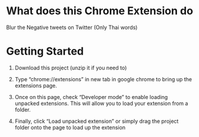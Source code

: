 # What does this Chrome Extension do
Blur the Negative tweets on Twitter (Only Thai words)

# Getting Started

1. Download this project (unzip it if you need to)

2. Type “chrome://extensions” in new tab in google chrome to bring up the extensions page.

3. Once on this page, check “Developer mode” to enable loading unpacked extensions. This will allow you to load your extension from a folder.

4. Finally, click “Load unpacked extension” or simply drag the project folder onto the page to load up the extension
